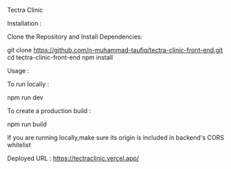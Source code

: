 Tectra Clinic

Installation :

Clone the Repository and Install Dependencies:

git clone https://github.com/n-muhammad-taufiq/tectra-clinic-front-end.git
cd tectra-clinic-front-end
npm install

Usage :

To run locally :

npm run dev

To create a production build :

npm run build

If you are running locally,make sure its origin is included in backend's CORS whitelist

Deployed URL : https://tectraclinic.vercel.app/
